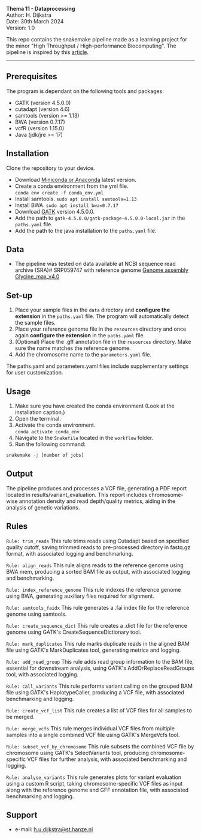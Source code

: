 **Thema 11 - Dataprocessing**  
Author: H. Dijkstra  
Date: 30th March 2024  
Version: 1.0

This repo contains the snakemake pipeline made as a learning project for the minor "High Throughput / High-performance Biocomputing". The pipeline is inspired by this [article](https://bmcbioinformatics.biomedcentral.com/counter/pdf/10.1186/s12859-016-1431-9.pdf). 

---
## Prerequisites  
The program is dependant on the following tools and packages:  

- GATK     (version 4.5.0.0)
- cutadapt (version 4.6)
- samtools (version >= 1.13)
- BWA      (version 0.7.17)
- vcfR     (version 1.15.0)
- Java     (jdk/jre >= 17)

## Installation  
Clone the repository to your device.  
- Download [Miniconda or Anaconda](https://docs.conda.io/projects/conda/en/latest/user-guide/install/download.html) latest version.
- Create a conda environment from the yml file.  
`conda env create -f conda_env.yml` 
- Install samtools.
`sudo apt install samtools=1.13`
- Install BWA.
`sudo apt install bwa=0.7.17 `
- Download [GATK](http://hgdownload.cse.ucsc.edu/admin/exe/) version 4.5.0.0.  
- Add the path to `gatk-4.5.0.0/gatk-package-4.5.0.0-local.jar` in the `paths.yaml` file.
- Add the path to the java installation to the `paths.yaml` file.

## Data
- The pipeline was tested on data available at NCBI sequence read archive (SRA)# SRP059747 with reference genome [Genome assembly Glycine_max_v4.0](https://www.ncbi.nlm.nih.gov/datasets/genome/GCF_000004515.6/)

## Set-up
1. Place your sample files in the `data` directory and **configure the extension** in the `paths.yaml` file. The program will automatically detect the sample files.
2. Place your reference genome file in the `resources` directory and once again **configure the extension** in the `paths.yaml` file.
3. (Optional) Place the .gff annotation file in the `resources` directory. Make sure the name matches the reference genome.
4. Add the chromosome name to the `parameters.yaml` file.

The paths.yaml and parameters.yaml files include supplementary settings for user customization.

## Usage
1. Make sure you have created the conda environment (Look at the installation caption.)
2. Open the terminal.
3. Activate the conda environment.  
`conda activate conda_env` 
4. Navigate to the `Snakefile` located in the `workflow` folder. 
5. Run the following command:

```bash
snakemake -j [number of jobs]
```

## Output
The pipeline produces and processes a VCF file, generating a PDF report located in results/variant_evaluation. This report includes chromosome-wise annotation density and read depth/quality metrics, aiding in the analysis of genetic variations.

## Rules

`Rule: trim_reads`
This rule trims reads using Cutadapt based on specified quality cutoff, saving trimmed reads to pre-processed directory in fastq.gz format, with associated logging and benchmarking.

`Rule: align_reads`
This rule aligns reads to the reference genome using BWA mem, producing a sorted BAM file as output, with associated logging and benchmarking.

`Rule: index_reference_genome`
This rule indexes the reference genome using BWA, generating auxiliary files required for alignment.

`Rule: samtools_faidx`
This rule generates a .fai index file for the reference genome using samtools.

`Rule: create_sequence_dict`
This rule creates a .dict file for the reference genome using GATK's CreateSequenceDictionary tool.

`Rule: mark_duplicates`
This rule marks duplicate reads in the aligned BAM file using GATK's MarkDuplicates tool, generating metrics and logging.

`Rule: add_read_group`
This rule adds read group information to the BAM file, essential for downstream analysis, using GATK's AddOrReplaceReadGroups tool, with associated logging.

`Rule: call_variants`
This rule performs variant calling on the grouped BAM file using GATK's HaplotypeCaller, producing a VCF file, with associated benchmarking and logging.

`Rule: create_vcf_list`
This rule creates a list of VCF files for all samples to be merged.

`Rule: merge_vcfs`
This rule merges individual VCF files from multiple samples into a single combined VCF file using GATK's MergeVcfs tool.

`Rule: subset_vcf_by_chromosome`
This rule subsets the combined VCF file by chromosome using GATK's SelectVariants tool, producing chromosome-specific VCF files for further analysis, with associated benchmarking and logging.

`Rule: analyse_variants`
This rule generates plots for variant evaluation using a custom R script, taking chromosome-specific VCF files as input along with the reference genome and GFF annotation file, with associated benchmarking and logging.

## Support 
- e-mail: h.u.dijkstra@st.hanze.nl

